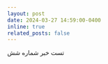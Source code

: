 ```yaml
---
layout: post
date: 2024-03-27 14:59:00-0400
inline: true
related_posts: false
---
```

تست خبر شماره شش
